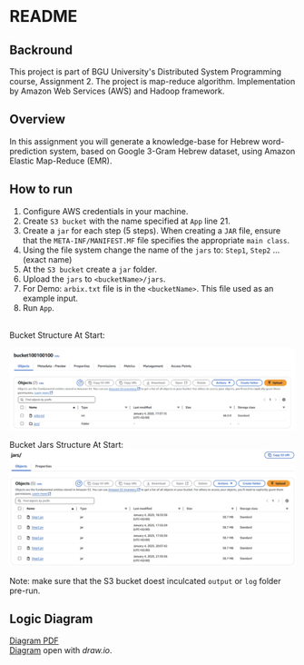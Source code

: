 <!-- Markdown file -->
<!-- In VS code, use ctrl + shift + v to see preview -->
<!-- In IntelliJ, Click the "Preview" icon (top-right) or use Ctrl/Cmd + Shift + A and search for "Markdown Preview." -->

<br/>

# README
## Backround
This project is part of BGU University's Distributed System Programming course, Assignment 2.
The project is map-reduce algorithm.
Implementation by Amazon Web Services (AWS) and Hadoop framework.

## Overview
In this assignment you will generate a knowledge-base for Hebrew word-prediction system, based on
Google 3-Gram Hebrew dataset, using Amazon Elastic Map-Reduce (EMR). 

## How to run
1. Configure AWS credentials in your machine.
2. Create `S3 bucket` with the name specified at `App` line 21.
3. Create a `jar` for each step (5 steps). When creating a `JAR` file, ensure that the `META-INF/MANIFEST.MF` file specifies the appropriate `main class`.
4. Using the file system change the name of the `jars` to: `Step1`, `Step2` ... (exact name)
5. At the `S3 bucket` create a `jar` folder.
6. Upload the `jars` to `<bucketName>/jars`.
7. For Demo: `arbix.txt` file is in the `<bucketName>`. This file used as an example input.
8. Run `App`.

<br/>
Bucket Structure At Start:

![BucketStructure](resources/Photos/BucketStructure.jpg)

Bucket Jars Structure At Start:
![Bucket](resources/Photos/BucketJarsStructure.jpg)

Note: make sure that the S3 bucket doest inculcated `output` or `log` folder pre-run.


## Logic Diagram
[Diagram PDF](resources/A2_Logic_Diagram.pdf) <br/>
[Diagram](https://drive.google.com/file/d/1VjUymYuY0KmfWGZVFDFdpoWrRNe8jw-8/view?usp=sharing) open with *draw.io*. 



